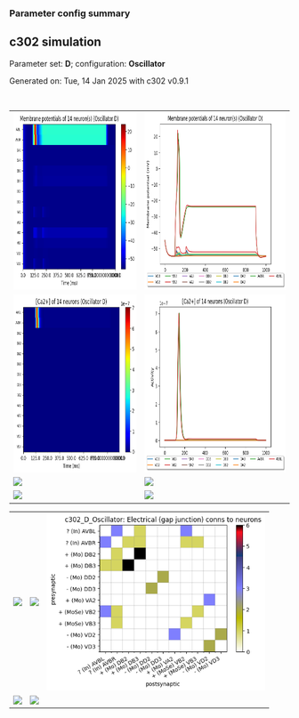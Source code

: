 ### Parameter config summary 
<h2>c302 simulation</h2>
<p>Parameter set: <b>D</b>; configuration: <b>Oscillator</b></p>
<p>Generated on: Tue, 14 Jan 2025 with c302 v0.9.1</p><br/>
<table>

<tr>
  <td><a href="images/neurons_D_Oscillator.png"><img alt=" " src="images/neurons_D_Oscillator.png" height="320"/></a></td>
  <td><a href="images/traces_neuron_Oscillator_D.png"><img alt=" " src="images/traces_neuron_Oscillator_D.png" height="320"/></a></td>
</tr>

<tr>
  <td><a href="images/neuron_activity_D_Oscillator.png"><img alt=" " src="images/neuron_activity_D_Oscillator.png" height="320"/></a></td>
  <td><a href="images/traces_neuron_activity_Oscillator_D.png"><img alt=" " src="images/traces_neuron_activity_Oscillator_D.png" height="320"/></a></td>
</tr>

<tr>
  <td><a href="images/muscles_D_Oscillator.png"><img alt=" " src="images/muscles_D_Oscillator.png" height="320"/></a></td>
  <td><a href="images/traces_muscles_Oscillator_D.png"><img alt=" " src="images/traces_muscles_Oscillator_D.png" height="320"/></a></td>
</tr>

<tr>
  <td><a href="images/muscle_activity_D_Oscillator.png"><img alt=" " src="images/muscle_activity_D_Oscillator.png" height="320"/></a></td>
  <td><a href="images/traces_muscles_activity_Oscillator_D.png"><img alt=" " src="images/traces_muscles_activity_Oscillator_D.png" height="320"/></a></td>
</tr>
</table>
<table>

<tr><td><a href="images/c302_D_Oscillator_exc_to_neurons.png"><img alt=" " src="images/c302_D_Oscillator_exc_to_neurons.png" height="320"/></a></td>

  <td><a href="images/c302_D_Oscillator_inh_to_neurons.png"><img alt=" " src="images/c302_D_Oscillator_inh_to_neurons.png" height="320"/></a></td>

  <td><a href="images/c302_D_Oscillator_elec_neurons_neurons.png"><img alt=" " src="images/c302_D_Oscillator_elec_neurons_neurons.png" height="320"/></a></td></tr>

<tr><td><a href="images/c302_D_Oscillator_exc_to_muscles.png"><img alt=" " src="images/c302_D_Oscillator_exc_to_muscles.png" height="320"/></a></td>

  <td><a href="images/c302_D_Oscillator_inh_to_muscles.png"><img alt=" " src="images/c302_D_Oscillator_inh_to_muscles.png" height="320"/></a></td></tr>
</table>
